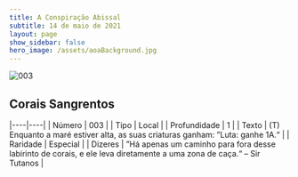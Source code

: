 ```yaml
---
title: A Conspiração Abissal
subtitle: 14 de maio de 2021
layout: page
show_sidebar: false
hero_image: /assets/aoaBackground.jpg
---
```


![003](https://cards-keyforge.s3.eu-north-1.amazonaws.com/media/pt/tac/003.png)

## Corais Sangrentos

|----|----|
| Número | 003 |
| Tipo | Local |
| Profundidade | 1 |
| Texto | (T) Enquanto a maré estiver alta, as suas criaturas ganham:  ”Luta: ganhe 1A.“ |
| Raridade | Especial |
| Dizeres | ”Há apenas um caminho para fora desse labirinto de corais,  e ele leva diretamente a uma zona de caça.“ – Sir Tutanos  |
